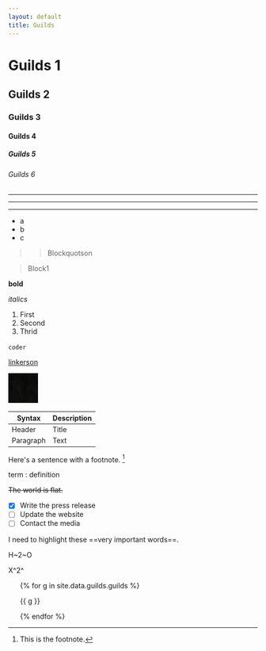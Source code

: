 ```yaml
---
layout: default
title: Guilds
---
```


# Guilds 1
## Guilds 2
### Guilds 3
#### Guilds 4
##### Guilds 5
###### Guilds 6

---
***
___


* a 
* b
* c

>> Blockquotson

> Block1

**bold**

*italics*

1. First
2. Second
3. Thrid

`coder`

[linkerson](guilds.md)


<img alt="alt text" height="60px" src="../img/metal.png" width="60px"/>

| Syntax | Description |
| ----------- | ----------- |
| Header | Title |
| Paragraph | Text |

Here's a sentence with a footnote. [^1]

[^1]: This is the footnote.

term
: definition

~~The world is flat.~~

- [x] Write the press release
- [ ] Update the website
- [ ] Contact the media

I need to highlight these ==very important words==.

H~2~O

X^2^

<ul>
    {% for g in site.data.guilds.guilds %}
    <p class="notice-text" face="arial" size="1">{{ g }}</p>
    {% endfor %}
</ul>

